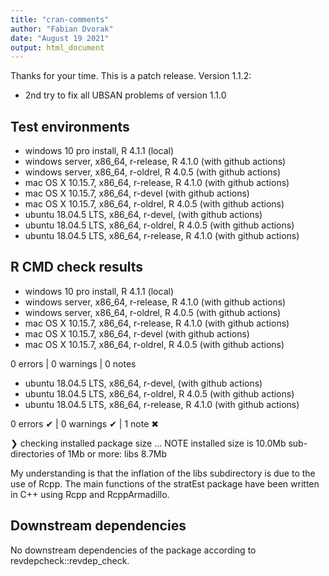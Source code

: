 ```yaml
---
title: "cran-comments"
author: "Fabian Dvorak"
date: "August 19 2021"
output: html_document
---
```


Thanks for your time. This is a patch release. Version 1.1.2:

* 2nd try to fix all UBSAN problems of version 1.1.0

## Test environments
* windows 10 pro install, R 4.1.1                (local)
* windows server, x86_64, r-release, R 4.1.0     (with github actions)
* windows server, x86_64, r-oldrel, R 4.0.5      (with github actions)
* mac OS X	10.15.7, x86_64, r-release, R 4.1.0  (with github actions)
* mac OS X	10.15.7, x86_64, r-devel             (with github actions)
* mac OS X	10.15.7, x86_64, r-oldrel, R 4.0.5   (with github actions)
* ubuntu 18.04.5 LTS, x86_64, r-devel,           (with github actions)
* ubuntu 18.04.5 LTS, x86_64, r-oldrel, R 4.0.5  (with github actions)
* ubuntu 18.04.5 LTS, x86_64, r-release, R 4.1.0 (with github actions)

## R CMD check results
* windows 10 pro install, R 4.1.1                (local)
* windows server, x86_64, r-release, R 4.1.0     (with github actions)
* windows server, x86_64, r-oldrel, R 4.0.5      (with github actions)
* mac OS X	10.15.7, x86_64, r-release, R 4.1.0  (with github actions)
* mac OS X	10.15.7, x86_64, r-devel             (with github actions)
* mac OS X	10.15.7, x86_64, r-oldrel, R 4.0.5   (with github actions)

0 errors | 0 warnings | 0 notes

* ubuntu 18.04.5 LTS, x86_64, r-devel,           (with github actions)
* ubuntu 18.04.5 LTS, x86_64, r-oldrel, R 4.0.5  (with github actions)
* ubuntu 18.04.5 LTS, x86_64, r-release, R 4.1.0 (with github actions)

0 errors ✔ | 0 warnings ✔ | 1 note ✖

❯ checking installed package size ... NOTE
    installed size is 10.0Mb
    sub-directories of 1Mb or more:
      libs   8.7Mb

My understanding is that the inflation of the libs subdirectory is due to the use of Rcpp. The main functions of the stratEst package have been written in C++ using Rcpp and RcppArmadillo.


## Downstream dependencies
No downstream dependencies of the package according to revdepcheck::revdep_check.



